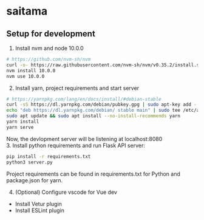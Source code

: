 # saitama


## Setup for development

1. Install nvm and node 10.0.0
```bash
# https://github.com/nvm-sh/nvm
curl -o- https://raw.githubusercontent.com/nvm-sh/nvm/v0.35.2/install.sh | bash
nvm install 10.0.0
nvm use 10.0.0
```
2. Install yarn, project requirements and start server
```bash
# https://yarnpkg.com/lang/en/docs/install/#debian-stable
curl -sS https://dl.yarnpkg.com/debian/pubkey.gpg | sudo apt-key add -
echo "deb https://dl.yarnpkg.com/debian/ stable main" | sudo tee /etc/apt/sources.list.d/yarn.list
sudo apt update && sudo apt install --no-install-recommends yarn
yarn install
yarn serve
```
Now, the devlopment server will be listening at localhost:8080  
3. Install python requirements and run Flask API server:
```bash
pip install -r requirements.txt
python3 server.py
```
Project requirements can be found in requirements.txt for Python and package.json for yarn.

4. (Optional) Configure vscode for Vue dev
* Install Vetur plugin
* Install ESLint plugin